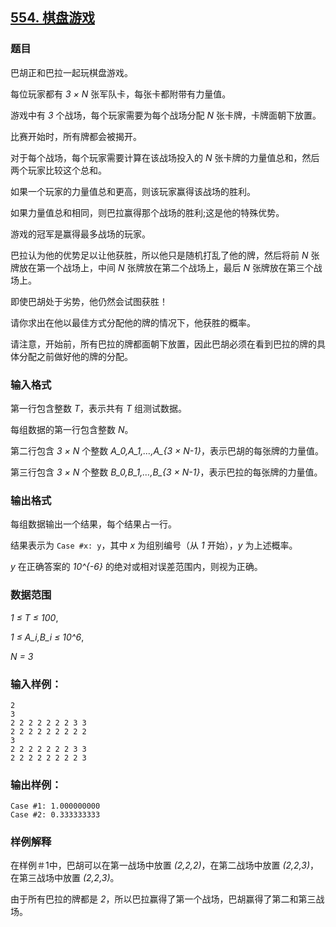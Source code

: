 ## [554. 棋盘游戏](https://www.acwing.com/problem/content/556/)

### 题目

巴胡正和巴拉一起玩棋盘游戏。

每位玩家都有 *3 × N* 张军队卡，每张卡都附带有力量值。

游戏中有 *3* 个战场，每个玩家需要为每个战场分配 *N* 张卡牌，卡牌面朝下放置。

比赛开始时，所有牌都会被揭开。

对于每个战场，每个玩家需要计算在该战场投入的 *N* 张卡牌的力量值总和，然后两个玩家比较这个总和。

如果一个玩家的力量值总和更高，则该玩家赢得该战场的胜利。

如果力量值总和相同，则巴拉赢得那个战场的胜利;这是他的特殊优势。

游戏的冠军是赢得最多战场的玩家。

巴拉认为他的优势足以让他获胜，所以他只是随机打乱了他的牌，然后将前 *N* 张牌放在第一个战场上，中间 *N* 张牌放在第二个战场上，最后 *N* 张牌放在第三个战场上。

即使巴胡处于劣势，他仍然会试图获胜！

请你求出在他以最佳方式分配他的牌的情况下，他获胜的概率。

请注意，开始前，所有巴拉的牌都面朝下放置，因此巴胡必须在看到巴拉的牌的具体分配之前做好他的牌的分配。

### 输入格式

第一行包含整数 *T*，表示共有 *T* 组测试数据。

每组数据的第一行包含整数 *N*。

第二行包含 *3 × N* 个整数 *A_0,A_1,…,A_{3 × N-1}*，表示巴胡的每张牌的力量值。

第三行包含 *3 × N* 个整数 *B_0,B_1,…,B_{3 × N-1}*，表示巴拉的每张牌的力量值。

### 输出格式

每组数据输出一个结果，每个结果占一行。

结果表示为 `Case #x: y`，其中 *x* 为组别编号（从 *1* 开始），*y* 为上述概率。

*y* 在正确答案的 *10^{-6}* 的绝对或相对误差范围内，则视为正确。

### 数据范围

*1 ≤ T ≤ 100*,

*1 ≤ A_i,B_i ≤ 10^6*,

*N = 3*

### 输入样例：

```
2
3
2 2 2 2 2 2 2 3 3
2 2 2 2 2 2 2 2 2
3
2 2 2 2 2 2 2 3 3
2 2 2 2 2 2 2 2 3
```

### 输出样例：

```
Case #1: 1.000000000
Case #2: 0.333333333
```

### 样例解释

在样例＃1中，巴胡可以在第一战场中放置 *(2,2,2)*，在第二战场中放置 *(2,2,3)*，在第三战场中放置 *(2,2,3)*。

由于所有巴拉的牌都是 *2*，所以巴拉赢得了第一个战场，巴胡赢得了第二和第三战场。
